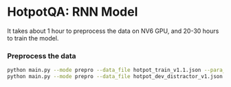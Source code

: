 # HotpotQA: RNN Model
It takes about 1 hour to preprocess the data on NV6 GPU, and 20-30 hours to train the model.
### Preprocess the data
```sh
python main.py --mode prepro --data_file hotpot_train_v1.1.json --para_limit 2250 --data_split train --num_per_bucket 2000
python main.py --mode prepro --data_file hotpot_dev_distractor_v1.json --para_limit 2250 --data_split dev --num_per_bucket 100000000
```
